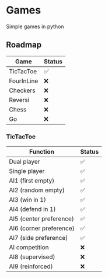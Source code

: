 # Games
Simple games in python

## Roadmap

Game                     | Status
-------------------------|--------------------
TicTacToe                | :white_check_mark:
FourInLine               | :x:
Checkers                 | :x:
Reversi                  | :x:
Chess                    | :x:
Go                       | :x:

### TicTacToe

Function                 | Status
-------------------------|--------------------
Dual player              | :white_check_mark:
Single player            | :white_check_mark:
AI1 (first empty)        | :white_check_mark:
AI2 (random empty)       | :white_check_mark:
AI3 (win in 1)           | :white_check_mark:
AI4 (defend in 1)        | :white_check_mark:
AI5 (center preference)  | :white_check_mark:
AI6 (corner preference)  | :white_check_mark:
AI7 (side preference)    | :white_check_mark:
AI competition           | :x:
AI8 (supervised)         | :x:
AI9 (reinforced)         | :x:
